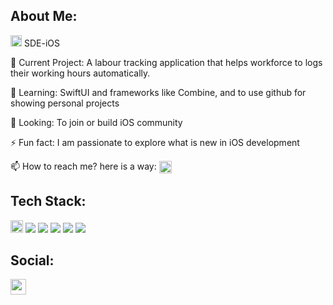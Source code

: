 ## About Me:
<img src="https://cdn-icons-png.flaticon.com/512/731/731985.png" width="18"> SDE-iOS 

🎯 Current Project: A labour tracking application that helps workforce to logs their working hours automatically.

🌱 Learning: SwiftUI and frameworks like Combine, and to use github for showing personal projects

🤔 Looking: To join or build iOS community 

⚡ Fun fact: I am passionate to explore what is new in iOS development

📫 How to reach me? here is a way: <a href="https://www.linkedin.com/in/gdeep1/" target="blank"><img align="center" src="https://cdn-icons-png.flaticon.com/512/3536/3536505.png" height="20" /></a>


## Tech Stack:
<img src="https://cdn-icons-png.flaticon.com/512/731/731985.png" width="20"> <img src="https://img.shields.io/badge/Swift-red"> <img src="https://img.shields.io/badge/SwiftUI-red"> <img src="https://img.shields.io/badge/Objective-C-blue"> <img src="https://img.shields.io/badge/UIKit-9cf"> <img src="https://img.shields.io/badge/Realm-6C60F0"> 

## Social:

 <a href="https://www.linkedin.com/in/gdeep1/" target="blank"><img align="center" src="https://cdn-icons-png.flaticon.com/512/3536/3536505.png" height="25" /></a>

<!--

## Public Repo Stats:
<img src="https://github-readme-stats.vercel.app/api?username=gDeep1&show_icons=true&theme=gruvbox" width="468"> [![GitHub Streak](https://github-readme-streak-stats.herokuapp.com?user=gDeep1&theme=gruvbox)](https://git.io/streak-stats)


**gDeep1/gDeep1** is a ✨ _special_ ✨ repository because its `README.md` (this file) appears on your GitHub profile.
-->
